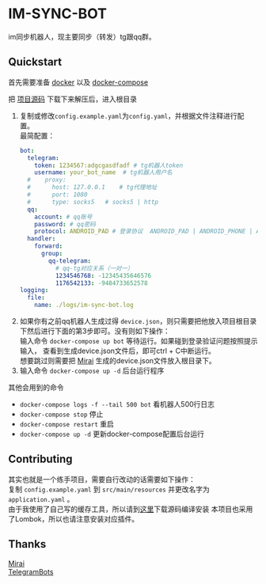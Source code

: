 # IM-SYNC-BOT

im同步机器人，现主要同步（转发）tg跟qq群。

## Quickstart

首先需要准备 [docker](https://docs.docker.com/get-docker/) 以及 [docker-compose](https://docs.docker.com/compose/install/)

把 [项目源码](https://github.com/KurenaiRyu/im-sync-bot/releases) 下载下来解压后，进入根目录

1. 复制或修改`config.example.yaml`为`config.yaml`，并根据文件注释进行配置。  
   最简配置：
    ```yaml
    bot:
      telegram:
        token: 1234567:adgcgasdfadf # tg机器人token
        username: your_bot_name  # tg机器人用户名
      #    proxy:
      #      host: 127.0.0.1    # tg代理地址
      #      port: 1080
      #      type: socks5   # socks5 | http
      qq:
        account: # qq账号
        password: # qq密码
        protocol: ANDROID_PAD # 登录协议  ANDROID_PAD | ANDROID_PHONE | ANDROID_WATCH
      handler:
        forward:
          group:
            qq-telegram: 
              # qq-tg对应关系（一对一）
              1234546768: -12345435646576
              1176542133: -9484733652578
    logging:
      file:
        name: ./logs/im-sync-bot.log
    ```
2. 如果你有之前qq机器人生成过得 `device.json`，则只需要把他放入项目根目录下然后进行下面的第3步即可。没有则如下操作：  
   输入命令 `docker-compose up bot` 等待运行。如果碰到登录验证问题按照提示输入， 查看到生成device.json文件后，即可ctrl + C中断运行。  
   想要跳过则需要把 [Mirai](https://github.com/mamoe/mirai) 生成的device.json文件放入根目录下。
3. 输入命令 `docker-compose up -d` 后台运行程序

其他会用到的命令

- `docker-compose logs -f --tail 500 bot` 看机器人500行日志
- `docker-compose stop` 停止
- `docker-compose restart` 重启
- `docker-compose up -d` 更新docker-compose配置后台运行

## Contributing

其实也就是一个练手项目，需要自行改动的话需要如下操作：  
复制 `config.example.yaml` 到 `src/main/resources` 并更改名字为 `application.yaml` 。  
由于我使用了自己写的缓存工具，所以请到[这里](https://github.com/KurenaiRyu/simple-cache.git)下载源码编译安装
本项目也采用了Lombok，所以也请注意安装对应插件。

## Thanks

[Mirai](https://github.com/mamoe/mirai)  
[TelegramBots](https://github.com/rubenlagus/TelegramBots)  